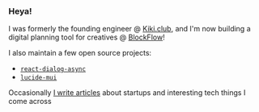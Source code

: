 ### Heya!

I was formerly the founding engineer @ [Kiki.club](https://kiki.club), and I'm now building a digital planning tool for creatives @ [BlockFlow](https://blockflow.so)! 

I also maintain a few open source projects: 
* [`react-dialog-async`](https://www.npmjs.com/package/react-dialog-async)
* [`lucide-mui`](https://www.npmjs.com/package/lucide-mui)

Occasionally [I write articles](https://medium.com/@a16n.dev) about startups and interesting tech things I come across

<!--
**alexn400/alexn400** is a  _special_  repository because its `README.md` (this file) appears on your GitHub profile.
Here are some ideas to get you started:

-  I’m currently working on ...
-  I’m currently learning ...
-  I’m looking to collaborate on ...
-  I’m looking for help with ...
-  Ask me about ...
-  How to reach me: ...
-  Pronouns: ...
-  Fun fact: ...
-->
